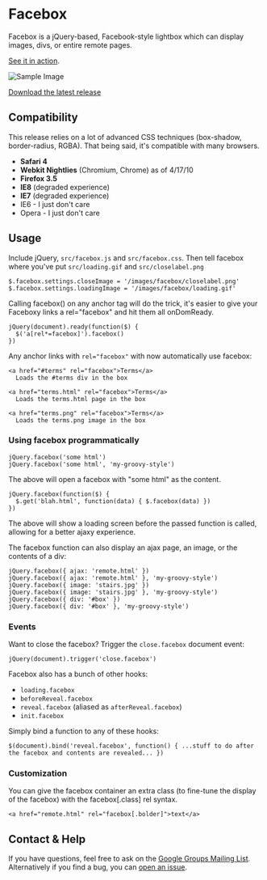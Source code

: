 # Facebox

Facebox is a jQuery-based, Facebook-style lightbox which can display images, divs, or entire remote pages.

[See it in action](http://defunkt.github.com/facebox/examples/).

![Sample Image](http://share.kyleneath.com/captures/Facebox_1.2-20100417-190352.jpg)

[Download the latest release](http://github.com/defunkt/facebox/zipball/master)

## Compatibility

This release relies on a lot of advanced CSS techniques (box-shadow, border-radius, RGBA). That being said, it's compatible with many browsers.

* **Safari 4**
* **Webkit Nightlies** (Chromium, Chrome) as of 4/17/10
* **Firefox 3.5**
* **IE8** (degraded experience)
* **IE7** (degraded experience)
* IE6 - I just don't care
* Opera - I just don't care

## Usage

Include jQuery, `src/facebox.js` and `src/facebox.css`. Then tell facebox where you've put `src/loading.gif` and `src/closelabel.png`

    $.facebox.settings.closeImage = '/images/facebox/closelabel.png'
    $.facebox.settings.loadingImage = '/images/facebox/loading.gif'

Calling facebox() on any anchor tag will do the trick, it's easier to give your Faceboxy links a rel="facebox"  and hit them all onDomReady.

    jQuery(document).ready(function($) {
      $('a[rel*=facebox]').facebox()
    })

Any anchor links with `rel="facebox"` with now automatically use facebox:

    <a href="#terms" rel="facebox">Terms</a>
      Loads the #terms div in the box

    <a href="terms.html" rel="facebox">Terms</a>
      Loads the terms.html page in the box

    <a href="terms.png" rel="facebox">Terms</a>
      Loads the terms.png image in the box


### Using facebox programmatically

    jQuery.facebox('some html')
    jQuery.facebox('some html', 'my-groovy-style')

The above will open a facebox with "some html" as the content.

    jQuery.facebox(function($) {
      $.get('blah.html', function(data) { $.facebox(data) })
    })

The above will show a loading screen before the passed function is called,
allowing for a better ajaxy experience.

The facebox function can also display an ajax page, an image, or the contents of a div:

    jQuery.facebox({ ajax: 'remote.html' })
    jQuery.facebox({ ajax: 'remote.html' }, 'my-groovy-style')
    jQuery.facebox({ image: 'stairs.jpg' })
    jQuery.facebox({ image: 'stairs.jpg' }, 'my-groovy-style')
    jQuery.facebox({ div: '#box' })
    jQuery.facebox({ div: '#box' }, 'my-groovy-style')

### Events

Want to close the facebox?  Trigger the `close.facebox` document event:

    jQuery(document).trigger('close.facebox')

Facebox also has a bunch of other hooks:

* `loading.facebox`
* `beforeReveal.facebox`
* `reveal.facebox` (aliased as `afterReveal.facebox`)
* `init.facebox`

Simply bind a function to any of these hooks:

    $(document).bind('reveal.facebox', function() { ...stuff to do after the facebox and contents are revealed... })

### Customization

You can give the facebox container an extra class (to fine-tune the display of the facebox) with the facebox[.class] rel syntax.

    <a href="remote.html" rel="facebox[.bolder]">text</a>

## Contact & Help

If you have questions, feel free to ask on the [Google Groups Mailing List](http://groups.google.com/group/facebox/). Alternatively if you find a bug, you can [open an issue](http://github.com/defunkt/facebox/issues).
